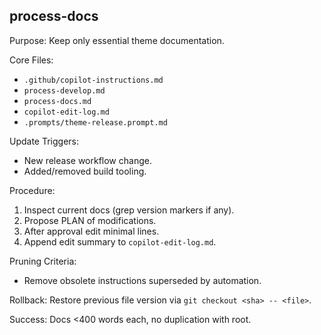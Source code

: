 ## process-docs

Purpose: Keep only essential theme documentation.

Core Files:
- `.github/copilot-instructions.md`
- `process-develop.md`
- `process-docs.md`
- `copilot-edit-log.md`
- `.prompts/theme-release.prompt.md`

Update Triggers:
- New release workflow change.
- Added/removed build tooling.

Procedure:
1. Inspect current docs (grep version markers if any).
2. Propose PLAN of modifications.
3. After approval edit minimal lines.
4. Append edit summary to `copilot-edit-log.md`.

Pruning Criteria:
- Remove obsolete instructions superseded by automation.

Rollback: Restore previous file version via `git checkout <sha> -- <file>`.

Success: Docs <400 words each, no duplication with root.

